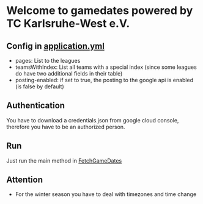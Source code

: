 # Welcome to gamedates powered by TC Karlsruhe-West e.V.

## Config in [application.yml](src/main/resources/application.yml)

- pages: List to the leagues
- teamsWithIndex: List all teams with a special index (since some leagues do have two additional fields
  in their table)
- posting-enabled: if set to true, the posting to the google api is enabled (is false by default)

## Authentication

You have to download a credentials.json from google cloud console, therefore you have to be an authorized person.

## Run

Just run the main method in [FetchGameDates](src/main/java/api/FetchGameDates.java)

## Attention

- For the winter season you have to deal with timezones and time change